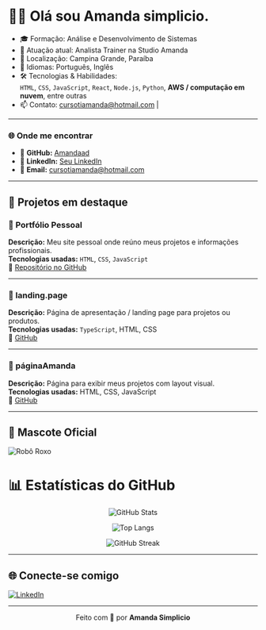 # 🤖🦾 Olá sou Amanda simplicio.



- 🎓 Formação: Análise e Desenvolvimento de Sistemas  
- 💼 Atuação atual: Analista Trainer na Studio Amanda  
- 📍 Localização: Campina Grande, Paraíba  
- 💬 Idiomas: Português, Inglês  
- 🛠️ Tecnologias & Habilidades:  
  `HTML`, `CSS`, `JavaScript`, `React`, `Node.js`, `Python`, **AWS / computação em nuvem**, entre outras  
- 📫 Contato: cursotiamanda@hotmail.com |

---

### 🌐 Onde me encontrar

- 🐙 **GitHub:** [Amandaad](https://github.com/Amandaad)  
- 💼 **LinkedIn:** [Seu LinkedIn](https://linkedin.com/in/seuperfil)  
- 📧 **Email:** cursotiamanda@hotmail.com  

---

## 💼 Projetos em destaque

### 🚀 Portfólio Pessoal  
**Descrição:** Meu site pessoal onde reúno meus projetos e informações profissionais.  
**Tecnologias usadas:** `HTML`, `CSS`, `JavaScript`  
🔗 [Repositório no GitHub](https://github.com/Amandaad/portifolio)  

---

### 🧩 landing.page  
**Descrição:** Página de apresentação / landing page para projetos ou produtos.  
**Tecnologias usadas:** `TypeScript`, HTML, CSS  
🔗 [GitHub](https://github.com/Amandaad/landing.page)  

---

### 🎨 páginaAmanda  
**Descrição:** Página para exibir meus projetos com layout visual.  
**Tecnologias usadas:** HTML, CSS, JavaScript  
🔗 [GitHub](https://github.com/Amandaad/paginaAmanda)  

---

## 🤖 Mascote Oficial

![Robô Roxo](sandbox:/mnt/data/A_flat,_digital_illustration_features_a_friendly_r.png?_chatgptios_conversationID=68d99ec9-0158-8320-92d3-7ff611b7cb65&_chatgptios_messageID=454ee5c0-af09-4c5f-b046-166447957649)
# 📊 Estatísticas do GitHub

<div align="center">

![GitHub Stats](https://github-readme-stats.vercel.app/api?username=amandasimplicio&show_icons=true&theme=radical&count_private=true)  

![Top Langs](https://github-readme-stats.vercel.app/api/top-langs/?username=amandasimplicio&layout=compact&theme=radical)  

![GitHub Streak](https://streak-stats.demolab.com/?user=amandasimplicio&theme=radical&hide_border=false)

</div>

---



## 🌐 Conecte-se comigo
[![LinkedIn](https://img.shields.io/badge/LinkedIn-blue?logo=linkedin&logoColor=white)](https://linkedin.com/in/seu-linkedin)  

---

<p align="center">
  Feito com 💜 por <b>Amanda Simplicio</b>
</p>